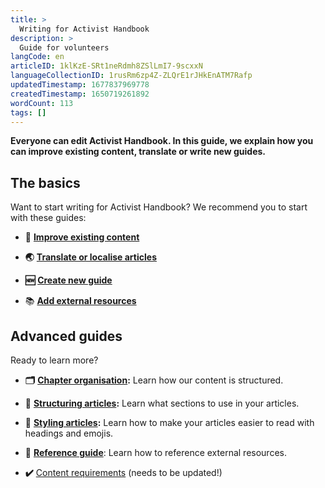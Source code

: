 ```yaml
---
title: >
  Writing for Activist Handbook
description: >
  Guide for volunteers
langCode: en
articleID: 1klKzE-SRt1neRdmh8ZSlLmI7-9scxxN
languageCollectionID: 1rusRm6zp4Z-ZLQrE1rJHkEnATM7Rafp
updatedTimestamp: 1677837969778
createdTimestamp: 1650719261892
wordCount: 113
tags: []
---
```


**Everyone can edit Activist Handbook. In this guide, we explain how you can improve existing content, translate or write new guides.**

## **The basics**

Want to start writing for Activist Handbook? We recommend you to start with these guides:

-   **📝** [**Improve existing content**](/contribute/write/improve)
    
-   **🌏** [**Translate or localise articles**](/contribute/write/translate)
    
-   **🆕** [**Create new guide**](/contribute/write/new)
    
-   📚 [**Add external resources**](/contribute/write/external-resources)
    

## Advanced guides

Ready to learn more?

-   **🗂** [**Chapter organisation**](/support/writers/organisation)**:** Learn how our content is structured.
    
-   **🔢** [**Structuring articles**](/support/writers/structure)**:** Learn what sections to use in your articles.
    
-   **🎨** [**Styling articles**](/support/writers/style)**:** Learn how to make your articles easier to read with headings and emojis.
    
-   **📄** [**Reference guide**](/support/writers/reference): Learn how to reference external resources.
    
-   **✔️** [Content requirements](/support/writers/requirements) (needs to be updated!)